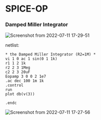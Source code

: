 # SPICE-OP
### **Damped Miller Integrator**

![Screenshot from 2022-07-11 17-29-51](https://user-images.githubusercontent.com/68816726/178234074-6e05f332-655b-40c7-9683-538bc50016a8.png)

netlist:
```
* the Damped Miller Integrator (R2=1M) *
vi 1 0 ac 1 sin(0 1 1k)
r1 1 2 1k
r2 2 3 1Meg
c2 2 3 20uF
Eopamp 3 0 0 2 1e7
.ac dec 100 1m 1k
.control
run
plot db(v(3))

.endc
```

![Screenshot from 2022-07-11 17-27-56](https://user-images.githubusercontent.com/68816726/178234206-b00e1393-44b0-453c-a87e-4a5b045af493.png)
